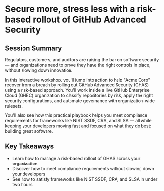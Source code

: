 # Secure more, stress less with a risk-based rollout of GitHub Advanced Security

## Session Summary
Regulators, customers, and auditors are raising the bar on software security — and organizations need to prove they have the right controls in place, without slowing down innovation.

In this interactive workshop, you'll jump into action to help "Acme Corp” recover from a breach by rolling out GitHub Advanced Security (GHAS) using a risk-based approach. You'll work inside a live GitHub Enterprise Cloud (GHEC) organization to classify repositories by risk, apply the right security configurations, and automate governance with organization-wide rulesets.

You'll also see how this practical playbook helps you meet compliance requirements for frameworks like NIST SSDF, CRA, and SLSA — all while keeping your developers moving fast and focused on what they do best: building great software.

## Key Takeaways

- Learn how to manage a risk-based rollout of GHAS across your organization  
- Discover how to meet compliance requirements without slowing down your developers  
- See how to satisfy frameworks like NIST SSDF, CRA, and SLSA in under two hours
